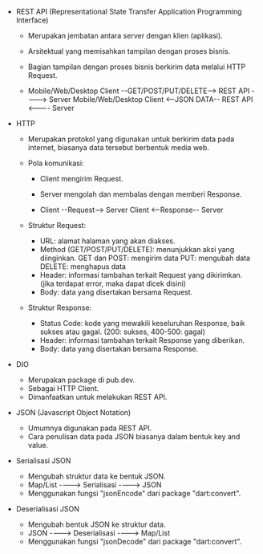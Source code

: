 - REST API (Representational State Transfer Application Programming Interface)
  - Merupakan jembatan antara server dengan klien (aplikasi).
  - Arsitektual yang memisahkan tampilan dengan proses bisnis.
  - Bagian tampilan dengan proses bisnis berkirim data melalui HTTP Request.

  - Mobile/Web/Desktop Client --GET/POST/PUT/DELETE--> REST API ----> Server
    Mobile/Web/Desktop Client <--JSON DATA-- REST API <---- Server

- HTTP
  - Merupakan protokol yang digunakan untuk berkirim data pada internet, biasanya data tersebut berbentuk media web.
  - Pola komunikasi:
    - Client mengirim Request.
    - Server mengolah dan membalas dengan memberi Response.

    - Client --Request--> Server
      Client <--Response-- Server

  - Struktur Request:
    - URL: alamat halaman yang akan diakses.
    - Method (GET/POST/PUT/DELETE): menunjukkan aksi yang diinginkan.
      GET dan POST: mengirim data
      PUT: mengubah data
      DELETE: menghapus data
    - Header: informasi tambahan terkait Request yang dikirimkan. (jika terdapat error, maka dapat dicek disini)
    - Body: data yang disertakan bersama Request.

  - Struktur Response:
    - Status Code: kode yang mewakili keseluruhan Response, baik sukses atau gagal. (200: sukses, 400-500: gagal)
    - Header: informasi tambahan terkait Response yang diberikan.
    - Body: data yang disertakan bersama Response.

- DIO
  - Merupakan package di pub.dev.
  - Sebagai HTTP Client.
  - Dimanfaatkan untuk melakukan REST API.

- JSON (Javascript Object Notation)
  - Umumnya digunakan pada REST API.
  - Cara penulisan data pada JSON biasanya dalam bentuk key and value.
  
- Serialisasi JSON
  - Mengubah struktur data ke bentuk JSON.
  - Map/List ----> Serialisasi ----> JSON
  - Menggunakan fungsi "jsonEncode" dari package "dart:convert".

- Deserialisasi JSON
  - Mengubah bentuk JSON ke struktur data.
  - JSON ----> Deserialisasi ----> Map/List
  - Menggunakan fungsi "jsonDecode" dari package "dart:convert".